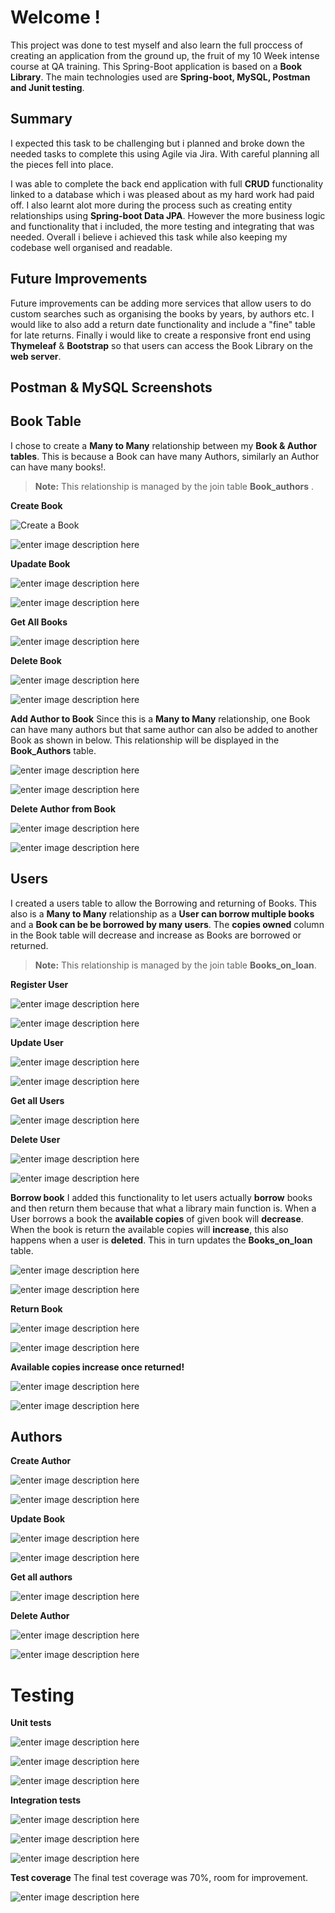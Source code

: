 
# Welcome !

This project was done to test myself and also learn the full proccess of creating an application from the ground up, the fruit of my 10 Week intense course at QA training. This Spring-Boot application is based on a **Book Library**.  The main technologies used are **Spring-boot, MySQL, Postman and Junit testing**.


## Summary
I expected this task to be challenging but i planned and broke down the needed tasks to complete this using Agile via Jira. With careful planning all the pieces fell into place.

I was able to complete the back end application with full **CRUD** functionality linked to a database which i was pleased about as my hard work had paid off. I also learnt alot more during the process such as creating entity relationships using **Spring-boot Data JPA**. However the more business logic and functionality that i included, the more testing and integrating that was needed. Overall i believe i achieved this task while also keeping my codebase well organised and readable. 



## Future Improvements

Future improvements can be adding more services that allow users to do custom searches such as organising the books by years, by authors etc. I would like to also add a return date functionality and include a "fine" table for late returns. Finally i would like to create a responsive front end using **Thymeleaf** & **Bootstrap** so that users can access the Book Library on the **web server**.

## Postman & MySQL Screenshots

## Book Table

I  chose to create a **Many to Many**  relationship between my **Book &  Author tables**. This is because a Book can have many Authors, similarly an Author can have many books!.
> **Note:**  This relationship is managed by the join table **Book_authors** .

**Create Book**

![Create a Book](https://user-images.githubusercontent.com/101958815/190919273-bca5d8e6-2511-4da5-a5fa-2fa3fde8ebdb.png)

![enter image description here](https://user-images.githubusercontent.com/101958815/190919274-32ded44b-7b52-41f3-a621-344b09ae946a.png)

**Upadate Book**

![enter image description here](https://user-images.githubusercontent.com/101958815/190919269-85cc44e3-f7dd-4411-95a8-9dc9e9bbf341.png)

![enter image description here](https://user-images.githubusercontent.com/101958815/190919270-2aaac31b-3f73-4305-85c3-7833b4281256.png)

**Get All Books**

![enter image description here](https://user-images.githubusercontent.com/101958815/190919267-6351d5e8-82a9-4feb-94a1-9b30fa5daaf7.png)


**Delete Book**

![enter image description here](https://user-images.githubusercontent.com/101958815/190919275-84baeb0e-3b93-4a3b-8724-e56b1fe8070a.png)

![enter image description here](https://user-images.githubusercontent.com/101958815/190919277-4f66c9cc-ba0c-4aae-9413-8c886695e620.png)

**Add Author to Book**
Since this is a **Many to Many** relationship, one Book can have many authors but that same author can also be added to another Book as shown in below. This relationship will be displayed in the **Book_Authors** table.

![enter image description here](https://user-images.githubusercontent.com/101958815/190919263-2667add8-0912-47dd-8e31-f5a8d4fe0760.png)

![enter image description here](https://user-images.githubusercontent.com/101958815/190919264-eea9512d-d5c6-4b23-9b49-4241c129edba.png)


**Delete Author from Book**

![enter image description here](https://user-images.githubusercontent.com/101958815/190919265-efad85f6-2f9f-4d17-8bd6-31447605873e.png)

![enter image description here](https://user-images.githubusercontent.com/101958815/190919266-189acbc8-a512-4efd-9920-2ced105c51d6.png)

## Users

I created a users table to allow the Borrowing and returning of Books. This also is a **Many to Many** relationship as a **User can borrow multiple books** and a **Book can be be borrowed by many users**. The **copies owned** column in the Book table will decrease and increase as Books are borrowed or returned.
> **Note:** This relationship is managed by the join table **Books_on_loan**. 

**Register User**

![enter image description here](https://user-images.githubusercontent.com/101958815/190919359-1996e00c-5d00-447c-948e-a9375cdbc8ab.png)


![enter image description here](https://user-images.githubusercontent.com/101958815/190919361-2d0be1a8-1e34-4716-a12a-d92b550aa81f.png)

**Update User**

![enter image description here](https://user-images.githubusercontent.com/101958815/190919364-4954f7c5-8529-43dd-b2db-7fac3c84e3dc.png)

![enter image description here](https://user-images.githubusercontent.com/101958815/190919366-971aec6d-52e6-4742-8d35-a6f35c4bb34c.png)

**Get all Users**

![enter image description here](https://user-images.githubusercontent.com/101958815/190919358-fdbca8e5-26bd-4c4e-9a45-4c966a7f27cc.png)

**Delete User**

![enter image description here](https://user-images.githubusercontent.com/101958815/190919362-957fef5c-bb12-4a65-a0ae-38b4cf78744f.png)

![enter image description here](https://user-images.githubusercontent.com/101958815/190919363-f8f87c09-55cc-4372-b672-5a14a24b2302.png)

**Borrow book**
I added this functionality to let users actually **borrow** books and then return them because that what a library main function is. When a User borrows a book the **available copies** of given book will **decrease**. When the book is return the available copies will **increase**, this also happens when a user is **deleted**. This in turn updates the **Books_on_loan** table. 


![enter image description here](https://user-images.githubusercontent.com/101958815/190919368-05b5c464-e42a-45d6-9dd9-335fbeec56d3.png)

![enter image description here](https://user-images.githubusercontent.com/101958815/190919369-3de65ccb-c974-49de-a825-d33a84f61f4e.png)


**Return Book**

![enter image description here](https://user-images.githubusercontent.com/101958815/190919353-b3b4d2a1-2ae9-46ce-a205-7d144b89d616.png)


![enter image description here](https://user-images.githubusercontent.com/101958815/190919356-64099f56-9d3d-42c7-8a3d-371a973597dd.png)

**Available copies increase once returned!**

![enter image description here](https://user-images.githubusercontent.com/101958815/190919355-d6e4ea35-2df0-4df4-9c44-13edacaa9eb7.png)


![enter image description here](https://user-images.githubusercontent.com/101958815/190919357-de02da27-cc76-4de8-ad57-5d5ce5ff29c2.png)

## Authors

**Create Author**

![enter image description here](https://user-images.githubusercontent.com/101958815/190919228-0de928a6-0149-4e49-8ef0-a3eda3697b08.png)

![enter image description here](https://user-images.githubusercontent.com/101958815/190919229-d6a6f9d5-9561-4878-a834-16d8e41ddd91.png)

**Update Book**

![enter image description here](https://user-images.githubusercontent.com/101958815/190919225-824d5b00-391b-4b3e-aecd-fbfc4eb9700b.png)

![enter image description here](https://user-images.githubusercontent.com/101958815/190919227-294b2d16-8aae-427b-af85-108cbdc4100b.png)

**Get all authors**

![enter image description here](https://user-images.githubusercontent.com/101958815/190919267-6351d5e8-82a9-4feb-94a1-9b30fa5daaf7.png)

**Delete Author**

![enter image description here](https://user-images.githubusercontent.com/101958815/190919222-b46db644-312f-4043-9314-416bb51b58ec.png)

![enter image description here](https://user-images.githubusercontent.com/101958815/190919223-8bfb0edf-73c8-4d8f-ad0a-7b25d8442974.png)

# Testing
**Unit tests**

![enter image description here](https://user-images.githubusercontent.com/101958815/190919322-cb6f9edc-dfa8-48f4-8187-a6ba02a4f803.png)

![enter image description here](https://user-images.githubusercontent.com/101958815/190919319-a8bb8a9e-983e-4007-8f59-897ee1f053bb.png)

![enter image description here](https://user-images.githubusercontent.com/101958815/190919321-4ffecd29-9463-4d97-81af-52789db84c97.png)

**Integration tests**

![enter image description here](https://user-images.githubusercontent.com/101958815/190919324-91e6da48-c27b-49c4-91f3-0abe04944534.png)

![enter image description here](https://user-images.githubusercontent.com/101958815/190919318-e5353fc2-e441-4918-bfd0-1bb7da269b9a.png)

![enter image description here](https://user-images.githubusercontent.com/101958815/190919323-c3177b56-dfee-4469-a463-7d1e304fee36.png)

**Test coverage**
The final test coverage was 70%, room for improvement.

![enter image description here](https://user-images.githubusercontent.com/101958815/190919320-074b4733-e2fa-4c43-9e28-b164ada11b1a.png)
